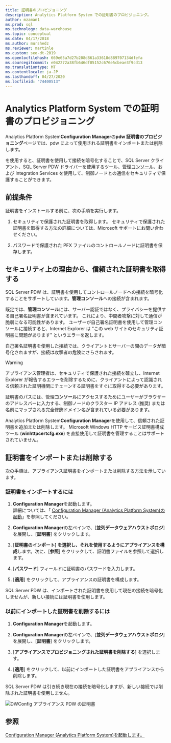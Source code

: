 ```yaml
---
title: 証明書のプロビジョニング
description: Analytics Platform System での証明書のプロビジョニング。
author: mzaman1
ms.prod: sql
ms.technology: data-warehouse
ms.topic: conceptual
ms.date: 04/17/2018
ms.author: murshedz
ms.reviewer: martinle
ms.custom: seo-dt-2019
ms.openlocfilehash: 669e65a7d27b208d861a33618d889707134dfefa
ms.sourcegitcommit: e042272a38fb646df05152c676e5cbeae3f9cd13
ms.translationtype: MT
ms.contentlocale: ja-JP
ms.lasthandoff: 04/27/2020
ms.locfileid: "74400513"
---
```

# <a name="certificate-provisioning-in-analytics-platform-system"></a>Analytics Platform System での証明書のプロビジョニング
Analytics Platform System**Configuration Manager**の**pdw 証明書のプロビジョニング**ページでは、pdw によって使用される証明書をインポートまたは削除します。 

を使用すると、証明書を使用して接続を暗号化することで、SQL Server クライアント、SQL Server PDW ドライバーを使用するツール、[管理コンソール](monitor-the-appliance-by-using-the-admin-console.md)、および Integration Services を使用して、制御ノードとの通信をセキュリティで保護することができます。 
  
## <a name="prerequisites"></a>前提条件  
証明書をインストールする前に、次の手順を実行します。  
  
1.  セキュリティで保護された証明書を取得します。 セキュリティで保護された証明書を取得する方法の詳細については、Microsoft サポートにお問い合わせください。  
  
2.  パスワードで保護された PFX ファイルのコントロールノードに証明書を保存します。  
  
## <a name="for-security-reasons-obtain-a-trusted-certificate"></a>セキュリティ上の理由から、信頼された証明書を取得する  
SQL Server PDW は、証明書を使用してコントロールノードへの接続を暗号化することをサポートしています。**管理コンソール**への接続が含まれます。  
  
既定では、**管理コンソール**には、サーバー認証ではなく、プライバシーを提供する自己署名証明書が含まれています。 これにより、中間者攻撃に対して通信が脆弱になる可能性があります。 ユーザーが自己署名証明書を使用して管理コンソールに接続すると、Internet Explorer は "この web サイトのセキュリティ証明書に問題があります" というエラーを返します。  
  
自己署名証明書を使用した接続では、クライアントとサーバーの間のデータが暗号化されますが、接続は攻撃者の危険にさらされます。  
  
> [!WARNING]  
> アプライアンス管理者は、セキュリティで保護された接続を確立し、Internet Explorer が報告するエラーを削除するために、クライアントによって認識される信頼された証明機関にチェーンする証明書をすぐに取得する必要があります。  
  
証明書のパスには、管理**コンソール**にアクセスするためにユーザーがブラウザーのアドレスバーに入力する、制御ノードのクラスター IP アドレス (推奨) または名前にマップされる完全修飾ドメイン名が含まれている必要があります。  
  
Analytics Platform System**Configuration Manager**を使用して、信頼された証明書を追加または削除します。 Microsoft Windows HTTP サービス証明書構成ツール (**winhttpcertcfg.exe**) を直接使用して証明書を管理することはサポートされていません。  
  
## <a name="import-or-remove-the-certificate"></a>証明書をインポートまたは削除する  
次の手順は、アプライアンス証明書をインポートまたは削除する方法を示しています。  
  
### <a name="to-import-the-certificate"></a>証明書をインポートするには  
  
1.  **Configuration Manager**を起動します。  
詳細については、「 [Configuration Manager &#40;Analytics Platform System&#41;の起動](launch-the-configuration-manager.md)」を参照してください。  

2.  **Configuration Manager**の左ペインで、[**並列データウェアハウストポロジ**] を展開し、[**証明書**] をクリックします。  
  
3.  [**証明書のインポート] を選択し、それを使用するようにアプライアンスを構成**します。次に、[**参照**] をクリックして、証明書ファイルを参照して選択します。  
  
4.  [**パスワード**] フィールドに証明書のパスワードを入力します。  
  
5.  [**適用**] をクリックして、アプライアンスの証明書を構成します。  
  
SQL Server PDW は、インポートされた証明書を使用して現在の接続を暗号化しませんが、新しい接続には証明書を使用します。  
  
### <a name="to-remove-the-previously-imported-certificate"></a>以前にインポートした証明書を削除するには  
  
1.  **Configuration Manager**を起動します。 

<!-- MISSING LINKS
For more information, see [Launch the Configuration Manager &#40;Analytics Platform System&#41;](launch-the-configuration-manager-analytics-platform-system.md).  
-->
  
2.  **Configuration Manager**の左ペインで、[**並列データウェアハウストポロジ**] を展開し、[**証明書**] をクリックします。  
  
3.  [**アプライアンスでプロビジョニングされた証明書を削除する**] を選択します。  
  
4.  [**適用**] をクリックして、以前にインポートした証明書をアプライアンスから削除します。  
  
SQL Server PDW は引き続き現在の接続を暗号化しますが、新しい接続では削除された証明書を使用しません。  
  
![DWConfig アプライアンス PDW の証明書](media/dwconfig-appl-pdw-cert.png "DWConfig アプライアンス PDW 証明書")  
  
## <a name="see-also"></a>参照  
[Configuration Manager &#40;Analytics Platform System&#41;を起動します。](launch-the-configuration-manager.md)  
